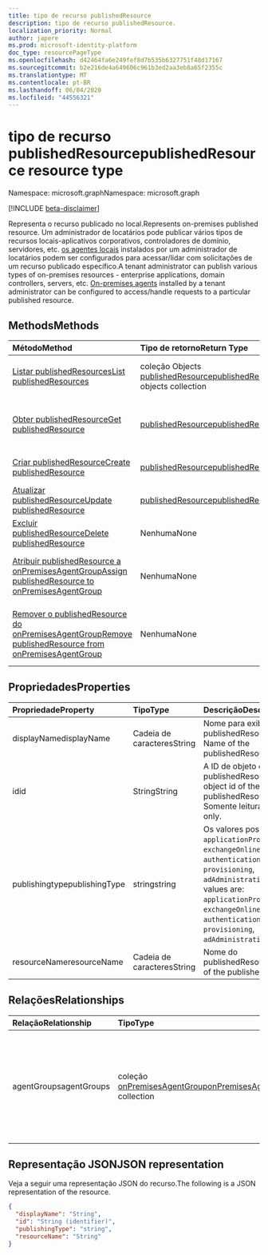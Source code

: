 ```yaml
---
title: tipo de recurso publishedResource
description: tipo de recurso publishedResource.
localization_priority: Normal
author: japere
ms.prod: microsoft-identity-platform
doc_type: resourcePageType
ms.openlocfilehash: d42464fa6e249fef8d7b535b6327751f48d17167
ms.sourcegitcommit: b2e216de4a649606c961b3ed2aa3eb8a65f2355c
ms.translationtype: MT
ms.contentlocale: pt-BR
ms.lasthandoff: 06/04/2020
ms.locfileid: "44556321"
---
```

# <a name="publishedresource-resource-type"></a><span data-ttu-id="5da76-103">tipo de recurso publishedResource</span><span class="sxs-lookup"><span data-stu-id="5da76-103">publishedResource resource type</span></span>

<span data-ttu-id="5da76-104">Namespace: microsoft.graph</span><span class="sxs-lookup"><span data-stu-id="5da76-104">Namespace: microsoft.graph</span></span>

[!INCLUDE [beta-disclaimer](../../includes/beta-disclaimer.md)]

<span data-ttu-id="5da76-105">Representa o recurso publicado no local.</span><span class="sxs-lookup"><span data-stu-id="5da76-105">Represents on-premises published resource.</span></span> <span data-ttu-id="5da76-106">Um administrador de locatários pode publicar vários tipos de recursos locais-aplicativos corporativos, controladores de domínio, servidores, etc. [os agentes locais](onpremisesagent.md) instalados por um administrador de locatários podem ser configurados para acessar/lidar com solicitações de um recurso publicado específico.</span><span class="sxs-lookup"><span data-stu-id="5da76-106">A tenant administrator can publish various types of on-premises resources - enterprise applications, domain controllers, servers, etc. [On-premises agents](onpremisesagent.md) installed by a tenant administrator can be configured to access/handle requests to a particular published resource.</span></span>

## <a name="methods"></a><span data-ttu-id="5da76-107">Methods</span><span class="sxs-lookup"><span data-stu-id="5da76-107">Methods</span></span>

| <span data-ttu-id="5da76-108">Método</span><span class="sxs-lookup"><span data-stu-id="5da76-108">Method</span></span>       | <span data-ttu-id="5da76-109">Tipo de retorno</span><span class="sxs-lookup"><span data-stu-id="5da76-109">Return Type</span></span> | <span data-ttu-id="5da76-110">Descrição</span><span class="sxs-lookup"><span data-stu-id="5da76-110">Description</span></span> |
|:-------------|:------------|:------------|
| [<span data-ttu-id="5da76-111">Listar publishedResources</span><span class="sxs-lookup"><span data-stu-id="5da76-111">List publishedResources</span></span>](../api/publishedresource-list.md) | <span data-ttu-id="5da76-112">coleção Objects [publishedResource](publishedresource.md)</span><span class="sxs-lookup"><span data-stu-id="5da76-112">[publishedResource](publishedresource.md) objects collection</span></span> | <span data-ttu-id="5da76-113">Obtenha uma coleção de objetos **publishedResources** .</span><span class="sxs-lookup"><span data-stu-id="5da76-113">Get a **publishedResources** object collection.</span></span> |
| [<span data-ttu-id="5da76-114">Obter publishedResource</span><span class="sxs-lookup"><span data-stu-id="5da76-114">Get publishedResource</span></span>](../api/publishedresource-get.md) | [<span data-ttu-id="5da76-115">publishedResource</span><span class="sxs-lookup"><span data-stu-id="5da76-115">publishedResource</span></span>](publishedresource.md) | <span data-ttu-id="5da76-116">Leia as propriedades e os relacionamentos de um objeto **publishedResource** .</span><span class="sxs-lookup"><span data-stu-id="5da76-116">Read the properties and relationships of a **publishedResource** object.</span></span> |
| [<span data-ttu-id="5da76-117">Criar publishedResource</span><span class="sxs-lookup"><span data-stu-id="5da76-117">Create publishedResource</span></span>](../api/publishedresource-post.md) |  [<span data-ttu-id="5da76-118">publishedResource</span><span class="sxs-lookup"><span data-stu-id="5da76-118">publishedResource</span></span>](publishedresource.md)  | <span data-ttu-id="5da76-119">Criar um novo **publishedResource**.</span><span class="sxs-lookup"><span data-stu-id="5da76-119">Create a new **publishedResource**.</span></span> |
| [<span data-ttu-id="5da76-120">Atualizar publishedResource</span><span class="sxs-lookup"><span data-stu-id="5da76-120">Update publishedResource</span></span>](../api/publishedresource-update.md) | [<span data-ttu-id="5da76-121">publishedResource</span><span class="sxs-lookup"><span data-stu-id="5da76-121">publishedResource</span></span>](publishedresource.md) | <span data-ttu-id="5da76-122">Atualizar um objeto **publishedResource** .</span><span class="sxs-lookup"><span data-stu-id="5da76-122">Update a **publishedResource** object.</span></span> |
| [<span data-ttu-id="5da76-123">Excluir publishedResource</span><span class="sxs-lookup"><span data-stu-id="5da76-123">Delete  publishedResource</span></span>](../api/publishedresource-delete.md) | <span data-ttu-id="5da76-124">Nenhuma</span><span class="sxs-lookup"><span data-stu-id="5da76-124">None</span></span> | <span data-ttu-id="5da76-125">Excluir um objeto **publishedResource** .</span><span class="sxs-lookup"><span data-stu-id="5da76-125">Delete a **publishedResource** object.</span></span> |
| [<span data-ttu-id="5da76-126">Atribuir publishedResource a onPremisesAgentGroup</span><span class="sxs-lookup"><span data-stu-id="5da76-126">Assign publishedResource to onPremisesAgentGroup</span></span>](../api/publishedresource-post-agentgroups.md) | <span data-ttu-id="5da76-127">Nenhuma</span><span class="sxs-lookup"><span data-stu-id="5da76-127">None</span></span> | <span data-ttu-id="5da76-128">Atribua um objeto **publishedResource** a um **onPremisesAgentGroup**.</span><span class="sxs-lookup"><span data-stu-id="5da76-128">Assign a **publishedResource** object to an **onPremisesAgentGroup**.</span></span> |
| [<span data-ttu-id="5da76-129">Remover o publishedResource do onPremisesAgentGroup</span><span class="sxs-lookup"><span data-stu-id="5da76-129">Remove publishedResource from onPremisesAgentGroup</span></span>](../api/publishedresource-delete-agentgroups.md) | <span data-ttu-id="5da76-130">Nenhuma</span><span class="sxs-lookup"><span data-stu-id="5da76-130">None</span></span> |  <span data-ttu-id="5da76-131">Remover um objeto **publishedResource** de um **onPremisesAgentGroup**.</span><span class="sxs-lookup"><span data-stu-id="5da76-131">Remove a **publishedResource** object from an **onPremisesAgentGroup**.</span></span>|

## <a name="properties"></a><span data-ttu-id="5da76-132">Propriedades</span><span class="sxs-lookup"><span data-stu-id="5da76-132">Properties</span></span>

| <span data-ttu-id="5da76-133">Propriedade</span><span class="sxs-lookup"><span data-stu-id="5da76-133">Property</span></span>     | <span data-ttu-id="5da76-134">Tipo</span><span class="sxs-lookup"><span data-stu-id="5da76-134">Type</span></span>        | <span data-ttu-id="5da76-135">Descrição</span><span class="sxs-lookup"><span data-stu-id="5da76-135">Description</span></span> |
|:-------------|:------------|:------------|
|<span data-ttu-id="5da76-136">displayName</span><span class="sxs-lookup"><span data-stu-id="5da76-136">displayName</span></span>|<span data-ttu-id="5da76-137">Cadeia de caracteres</span><span class="sxs-lookup"><span data-stu-id="5da76-137">String</span></span>| <span data-ttu-id="5da76-138">Nome para exibição do publishedResource.</span><span class="sxs-lookup"><span data-stu-id="5da76-138">Display Name of the publishedResource.</span></span>|
|<span data-ttu-id="5da76-139">id</span><span class="sxs-lookup"><span data-stu-id="5da76-139">id</span></span>|<span data-ttu-id="5da76-140">String</span><span class="sxs-lookup"><span data-stu-id="5da76-140">String</span></span>| <span data-ttu-id="5da76-141">A ID de objeto do publishedResource.</span><span class="sxs-lookup"><span data-stu-id="5da76-141">The object id of the publishedResource.</span></span> <span data-ttu-id="5da76-142">Somente leitura.</span><span class="sxs-lookup"><span data-stu-id="5da76-142">Read-only.</span></span>|
|<span data-ttu-id="5da76-143">publishingtype</span><span class="sxs-lookup"><span data-stu-id="5da76-143">publishingType</span></span>|<span data-ttu-id="5da76-144">string</span><span class="sxs-lookup"><span data-stu-id="5da76-144">string</span></span>| <span data-ttu-id="5da76-145">Os valores possíveis são: `applicationProxy`, `exchangeOnline`, `authentication`, `provisioning`, `adAdministration`.</span><span class="sxs-lookup"><span data-stu-id="5da76-145">Possible values are: `applicationProxy`, `exchangeOnline`, `authentication`, `provisioning`, `adAdministration`.</span></span>|
|<span data-ttu-id="5da76-146">resourceName</span><span class="sxs-lookup"><span data-stu-id="5da76-146">resourceName</span></span>|<span data-ttu-id="5da76-147">Cadeia de caracteres</span><span class="sxs-lookup"><span data-stu-id="5da76-147">String</span></span>|<span data-ttu-id="5da76-148">Nome do publishedResource.</span><span class="sxs-lookup"><span data-stu-id="5da76-148">Name of the publishedResource.</span></span>|

## <a name="relationships"></a><span data-ttu-id="5da76-149">Relações</span><span class="sxs-lookup"><span data-stu-id="5da76-149">Relationships</span></span>

| <span data-ttu-id="5da76-150">Relação</span><span class="sxs-lookup"><span data-stu-id="5da76-150">Relationship</span></span> | <span data-ttu-id="5da76-151">Tipo</span><span class="sxs-lookup"><span data-stu-id="5da76-151">Type</span></span>        | <span data-ttu-id="5da76-152">Descrição</span><span class="sxs-lookup"><span data-stu-id="5da76-152">Description</span></span> |
|:-------------|:------------|:------------|
|<span data-ttu-id="5da76-153">agentGroups</span><span class="sxs-lookup"><span data-stu-id="5da76-153">agentGroups</span></span>|<span data-ttu-id="5da76-154">coleção [onPremisesAgentGroup](onpremisesagentgroup.md)</span><span class="sxs-lookup"><span data-stu-id="5da76-154">[onPremisesAgentGroup](onpremisesagentgroup.md) collection</span></span>| <span data-ttu-id="5da76-155">Lista de **onPremisesAgentGroups** aos quais um **publishedResource** é atribuído.</span><span class="sxs-lookup"><span data-stu-id="5da76-155">List of **onPremisesAgentGroups** that a **publishedResource** is assigned to.</span></span> <span data-ttu-id="5da76-156">Somente leitura.</span><span class="sxs-lookup"><span data-stu-id="5da76-156">Read-only.</span></span> <span data-ttu-id="5da76-157">Anulável.</span><span class="sxs-lookup"><span data-stu-id="5da76-157">Nullable.</span></span>|

## <a name="json-representation"></a><span data-ttu-id="5da76-158">Representação JSON</span><span class="sxs-lookup"><span data-stu-id="5da76-158">JSON representation</span></span>

<span data-ttu-id="5da76-159">Veja a seguir uma representação JSON do recurso.</span><span class="sxs-lookup"><span data-stu-id="5da76-159">The following is a JSON representation of the resource.</span></span>

<!-- {
  "blockType": "resource",
  "optionalProperties": [

  ],
  "@odata.type": "microsoft.graph.publishedResource",
  "baseType": "",
  "keyProperty": "id"
}-->

```json
{
  "displayName": "String",
  "id": "String (identifier)",
  "publishingType": "string",
  "resourceName": "String"
}
```

<!-- uuid: 16cd6b66-4b1a-43a1-adaf-3a886856ed98
2019-02-04 14:57:30 UTC -->
<!-- {
  "type": "#page.annotation",
  "description": "publishedResource resource",
  "keywords": "",
  "section": "documentation",
  "tocPath": ""
}-->
